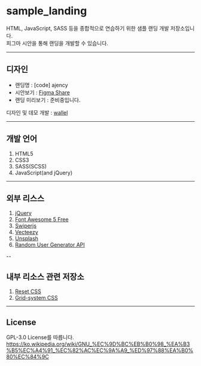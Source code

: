 # sample_landing
HTML, JavaScript, SASS 등을 종합적으로 연습하기 위한 샘플 랜딩 개발 저장소입니다.<br>
피그마 시안을 통해 랜딩을 개발할 수 있습니다.

---

## 디자인

- 랜딩명 : [code] ajency
- 시안보기 : [Figma Share](https://www.figma.com/file/Uv57BQbzSSKoixVRVLpw7M/coding-agency?node-id=0%3A1)
- 랜딩 미리보기 : 준비중입니다.

디자인 및 데모 개발 : [wallel](https://wallel.com)

---

## 개발 언어
1. HTML5
2. CSS3
3. SASS(SCSS)
4. JavaScript(and jQuery)

---

## 외부 리스스
1. [jQuery](https://jquery.com)
2. [Font Awesome 5 Free](https://fontawesome.com)
3. [Swiperjs](https://swiperjs.com)
4. [Vecteezy](https://www.vecteezy.com/free-vector/website)
5. [Unsplash](https://unsplash.com/)
6. [Random User Generator API](https://randomuser.me)

--

## 내부 리소스 관련 저장소
1. [Reset CSS](https://github.com/kty0529/Reset-CSS)
2. [Grid-system CSS](https://github.com/kty0529/SASS-Flex-Grid)

---

## License
GPL-3.0 License를 따릅니다.<br>
https://ko.wikipedia.org/wiki/GNU_%EC%9D%BC%EB%B0%98_%EA%B3%B5%EC%A4%91_%EC%82%AC%EC%9A%A9_%ED%97%88%EA%B0%80%EC%84%9C
